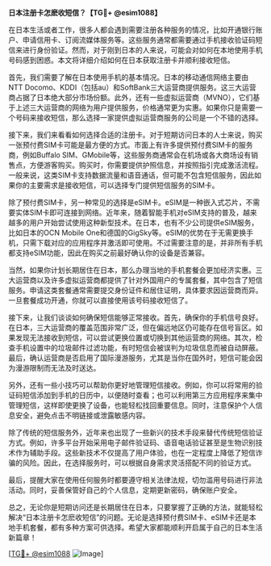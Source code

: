 **日本注册卡怎麽收短信？【TG💪+ @esim1088】**

在日本生活或者工作，很多人都会遇到需要注册各种服务的情况，比如开通银行账户、申请信用卡、订阅流媒体服务等。这些服务通常都需要通过手机接收验证码短信来进行身份验证。然而，对于刚到日本的人来说，可能会对如何在本地使用手机号码感到困惑。本文将详细介绍如何在日本获取注册卡并顺利接收短信。

首先，我们需要了解在日本使用手机的基本情况。日本的移动通信网络主要由NTT Docomo、KDDI（包括au）和SoftBank三大运营商提供服务。这三大运营商占据了日本绝大部分市场份额。此外，还有一些虚拟运营商（MVNO），它们基于上述三大运营商的网络为用户提供服务，价格通常更为实惠。如果你只是需要一个号码来接收短信，那么选择一家提供虚拟运营商服务的公司是一个不错的选择。

接下来，我们来看看如何选择合适的注册卡。对于短期访问日本的人士来说，购买一张预付费SIM卡可能是最方便的方式。市面上有许多提供预付费SIM卡的服务商，例如Buffalo SIM、GMobile等，这些服务商通常会在机场或各大商场设有销售点，方便游客购买。购买时，你需要提供护照信息，并按照指引完成激活流程。一般来说，这类SIM卡支持数据流量和语音通话，但可能不包含短信服务，因此如果你的主要需求是接收短信，可以选择专门提供短信服务的SIM卡。

除了预付费SIM卡，另一种常见的选择是eSIM卡。eSIM是一种嵌入式芯片，不需要实体SIM卡即可连接到网络。近年来，随着智能手机对eSIM支持的普及，越来越多的用户开始尝试使用这种新型技术。在日本，也有不少公司提供eSIM服务，比如日本的OCN Mobile One和德国的GigSky等。eSIM的优势在于无需更换手机，只需下载对应的应用程序并激活即可使用。不过需要注意的是，并非所有手机都支持eSIM功能，因此在购买之前最好确认你的设备是否兼容。

当然，如果你计划长期居住在日本，那么办理当地的手机套餐会更加经济实惠。三大运营商以及许多虚拟运营商都提供了针对外国用户的专属套餐，其中包含了短信服务。申请这类套餐通常需要提交身份证件和居住证明，具体要求因运营商而异。一旦套餐成功开通，你就可以直接使用该号码接收短信了。

接下来，让我们谈谈如何确保短信能够正常接收。首先，确保你的手机信号良好。在日本，三大运营商的覆盖范围非常广泛，但在偏远地区仍可能存在信号盲区。如果发现无法接收到短信，可以尝试更换位置或切换到其他运营商的网络。其次，检查手机设置中的垃圾邮件过滤功能，有时短信会被误判为垃圾信息而被自动屏蔽。最后，确认运营商是否启用了国际漫游服务，尤其是当你在国外时，短信可能会因为漫游限制而无法及时送达。

另外，还有一些小技巧可以帮助你更好地管理短信接收。例如，你可以将常用的验证码短信添加到手机的日历中，以便随时查看；也可以利用第三方应用程序来集中管理短信，这样即使更换了设备，也能轻松找回重要信息。同时，注意保护个人信息安全，避免点击不明链接或泄露敏感内容。

除了传统的短信服务外，近年来也出现了一些新兴的技术手段来替代传统短信验证方式。例如，许多平台开始采用电子邮件验证码、语音电话验证甚至是生物识别技术作为辅助手段。这些新技术不仅提高了用户体验，也在一定程度上降低了短信诈骗的风险。因此，在选择服务时，可以根据自身需求灵活搭配不同的验证方式。

最后，提醒大家在使用任何服务时都要遵守相关法律法规，切勿滥用号码进行非法活动。同时，妥善保管好自己的个人信息，定期更新密码，确保账户安全。

总之，无论你是短期访问还是长期居住在日本，只要掌握了正确的方法，就能轻松解决“日本注册卡怎麽收短信”的问题。无论是选择预付费SIM卡、eSIM卡还是本地手机套餐，都有多种方案可供选择。希望大家都能顺利开启属于自己的日本生活新篇章！

[[TG💪+ @esim1088](https://t.me/s/esim1088) ![Image](https://i.postimg.cc/4NQfJmqS/Snipaste-2025-05-13-00-14-12.png)]